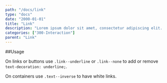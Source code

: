 ```yaml
---
path: "/docs/link"
type: "docs"
date: "2000-01-01"
title: "Link"
description: "Lorem ipsum dolor sit amet, consectetur adipiscing elit. Nunc tempus laoreet leo sit amet iaculis."
categories: ["300-Interaction"]
parent: "Link"
---
```


##Usage

On links or buttons use `.link--underline` or `.link--none` to add or remove `text-decoration:
  underline;`.

<demo>
  <demovanilla src="demos/inline/demos/link/link">
  </demovanilla>
</demo>

On containers use `.text--inverse` to have white links.

<demo>
  <demovanilla src="demos/inline/demos/link/inverse">
  </demovanilla>
</demo>
